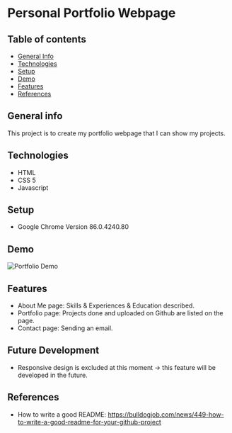 # Personal Portfolio Webpage

## Table of contents

- [General Info](#general-info)
- [Technologies](#technologies)
- [Setup](#setup)
- [Demo](#demo)
- [Features](#features)
- [References](#references)

## General info

This project is to create my portfolio webpage that I can show my projects.

## Technologies

- HTML
- CSS 5
- Javascript

## Setup

- Google Chrome Version 86.0.4240.80

## Demo

![Portfolio Demo](https://github.com/great-simonlee/Wk8_PortfolioPageUpdate/blob/main/Portfolio%20Update.gif)

## Features

- About Me page: Skills & Experiences & Education described.
- Portfolio page: Projects done and uploaded on Github are listed on the page.
- Contact page: Sending an email.

## Future Development

- Responsive design is excluded at this moment -> this feature will be developed in the future.

## References

- How to write a good README: https://bulldogjob.com/news/449-how-to-write-a-good-readme-for-your-github-project
